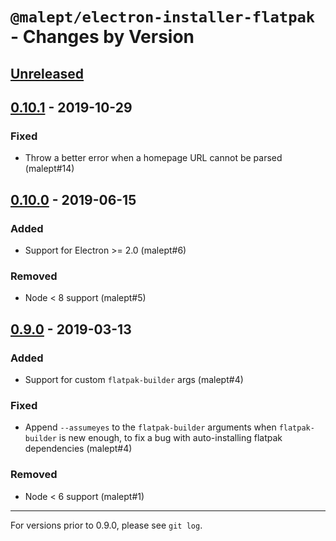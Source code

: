 # `@malept/electron-installer-flatpak` - Changes by Version

## [Unreleased]

[Unreleased]: https://github.com/malept/electron-installer-flatpak/compare/v0.10.1...master

## [0.10.1] - 2019-10-29

[0.10.1]: https://github.com/malept/electron-installer-flatpak/compare/v0.10.0...v0.10.1

### Fixed

* Throw a better error when a homepage URL cannot be parsed (malept#14)

## [0.10.0] - 2019-06-15

[0.10.0]: https://github.com/malept/electron-installer-flatpak/compare/v0.9.0...v0.10.0

### Added

* Support for Electron >= 2.0 (malept#6)

### Removed

* Node &lt; 8 support (malept#5)

## [0.9.0] - 2019-03-13

[0.9.0]: https://github.com/malept/electron-installer-flatpak/compare/v0.8.0...v0.9.0

### Added

* Support for custom `flatpak-builder` args (malept#4)

### Fixed

* Append `--assumeyes` to the `flatpak-builder` arguments when `flatpak-builder` is new enough, to
  fix a bug with auto-installing flatpak dependencies (malept#4)

### Removed

* Node &lt; 6 support (malept#1)

----

For versions prior to 0.9.0, please see `git log`.
